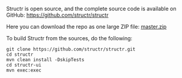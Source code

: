 Structr is open source, and the complete source code is available on GitHub: <a href="https://github.com/structr/structr">https://github.com/structr/structr</a>

Here you can download the repo as one large ZIP file: <a href="https://github.com/structr/structr/archive/master.zip">master.zip</a>

To build Structr from the sources, do the following:

    git clone https://github.com/structr/structr.git
    cd structr
    mvn clean install -DskipTests
    cd structr-ui
    mvn exec:exec
